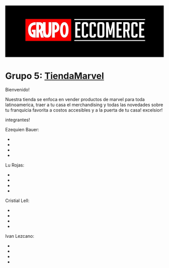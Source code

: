 

![](imagenes/Readme.jpg)


# Grupo 5: [TiendaMarvel][website]

Bienvenido!

Nuestra tienda se enfoca en vender productos de marvel para toda latinoamerica, traer a tu casa el merchandising y todas las novedades sobre tu franquicia favorita a costos accesibles y a la puerta de tu casa! excelsior!



integrantes!


Ezequien Bauer:

*

*

*

*


Lu Rojas:

*

*

*

*


Cristial Lell:

*

*

*

*



Ivan Lezcano:   

*

*

*

*













[website]:https://tienda-marvel-la.netlify.app/